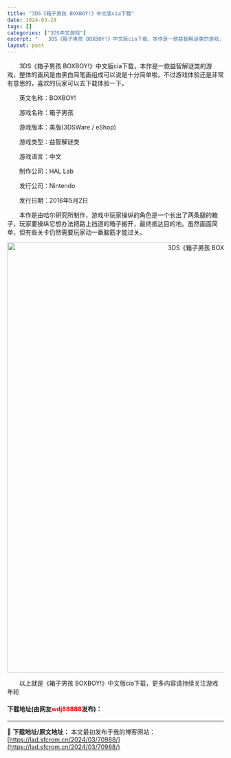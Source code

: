 ```yaml
---
title: "3DS《箱子男孩 BOXBOY!》中文版cia下载"
date: 2024-03-28
tags: []
categories: ["3DS中文游戏"]
excerpt: "　　3DS《箱子男孩 BOXBOY!》中文版cia下载，本作是一款益智解谜类的游戏，整体的画风是由黑白简笔画组成可以说是十分简单啦。不过游戏体验还是非常有意思的，喜欢的玩家可以去下载体验一下。 　　英文名称：BOXBOY! 　　游戏名称：箱子男孩 　　游戏版本：美版(3DSWare / eShop)&hellip;"
layout: post
---
```


 <p>　　3DS《箱子男孩 BOXBOY!》中文版cia下载，本作是一款益智解谜类的游戏，整体的画风是由黑白简笔画组成可以说是十分简单啦。不过游戏体验还是非常有意思的，喜欢的玩家可以去下载体验一下。</p> <p>　　英文名称：BOXBOY!</p> <p>　　游戏名称：箱子男孩</p> <p>　　游戏版本：美版(3DSWare / eShop)</p> <p>　　游戏类型：益智解谜类</p> <p>　　游戏语言：中文</p> <p>　　制作公司：HAL Lab</p> <p>　　发行公司：Nintendo</p> <p>　　发行日期：2016年5月2日</p> <p>　　本作是由哈尔研究所制作，游戏中玩家操纵的角色是一个长出了两条腿的箱子，玩家要操纵它想办法把路上挡道的箱子搬开，最终抵达目的地。虽然画面简单，但有些关卡仍然需要玩家动一番脑筋才能过关。</p> <p align="center"><img align="" border="0" src="https://lad.sfcrom.cn/wp-content/uploads/2024/03/20240328_66054a8db69b7.jpg" width="999" alt="3DS《箱子男孩 BOXBOY!》中文版cia下载" /></p> <p>　　以上就是《箱子男孩 BOXBOY!》中文版cia下载，更多内容请持续关注游戏年轮</p> <p><h4>下载地址(由网友<font color="red">wdj88888</font>发布)：</h4></p> 

---
📖 **下载地址/原文地址：** 本文最初发布于我的博客网站：[https://lad.sfcrom.cn/2024/03/70988/](https://lad.sfcrom.cn/2024/03/70988/)
